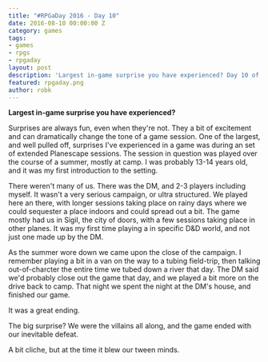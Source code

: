 ```yaml
---
title: "#RPGaDay 2016 - Day 10"
date: 2016-08-10 00:00:00 Z
category: games
tags:
- games
- rpgs
- rpgaday
layout: post
description: 'Largest in-game surprise you have experienced? Day 10 of #RPGaDay.'
featured: rpgaday.png
author: robk
---
```


**Largest in-game surprise you have experienced?**

Surprises are always fun, even when they're not. They a bit of excitement and can dramatically change the tone of a game session. One of the largest, and well pulled off, surprises I've experienced in a game was during an set of extended Planescape sessions. The session in question was played over the course of a summer, mostly at camp. I was probably 13-14 years old, and it was my first introduction to the setting.

There weren't many of us. There was the DM, and 2-3 players including myself. It wasn't a very serious campaign, or ultra structured. We played here an there, with longer sessions taking place on rainy days where we could sequester a place indoors and could spread out a bit. The game mostly had us in Sigil, the city of doors, with a few sessions taking place in other planes. It was my first time playing a in specific D&D world, and not just one made up by the DM.

As the summer wore down we came upon the close of the campaign. I remember playing a bit in a van on the way to a tubing field-trip, then talking out-of-charcter the entire time we tubed down a river that day. The DM said we'd probably close out the game that day, and we played a bit more on the drive back to camp. That night we spent the night at the DM's house, and finished our game.

It was a great ending.

The big surprise? We were the villains all along, and the game ended with our inevitable defeat.

A bit cliche, but at the time it blew our tween minds.
